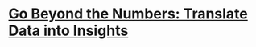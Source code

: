 # [Go Beyond the Numbers: Translate Data into Insights](https://coursera.org/share/11842b9d68d1afa83596d5a6898e17c4)